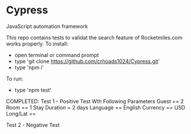 # Cypress
JavaScript automation framework

This repo contains tests to validat the search feature of Rocketmiles.com works properly.
To install:
 - open terminal or command prompt
 - type 'git clone https://github.com/crhoads1024/Cypress.git'
 - type 'npm i'
 
To run:
 - type 'npm test'
 

COMPLETED:
Test 1 - Positive Test Wth Following Parameters
Guest == 2
Room == 1
Stay Duration = 2 days
Language == English
Currency == USD
Long/Lat == 


Test 2 - Negative Test
